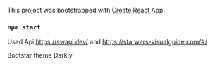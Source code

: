 This project was bootstrapped with [Create React App](https://github.com/facebook/create-react-app).

### `npm start`

Used Api https://swapi.dev/ and https://starwars-visualguide.com/#/

Bootstar theme Darkly